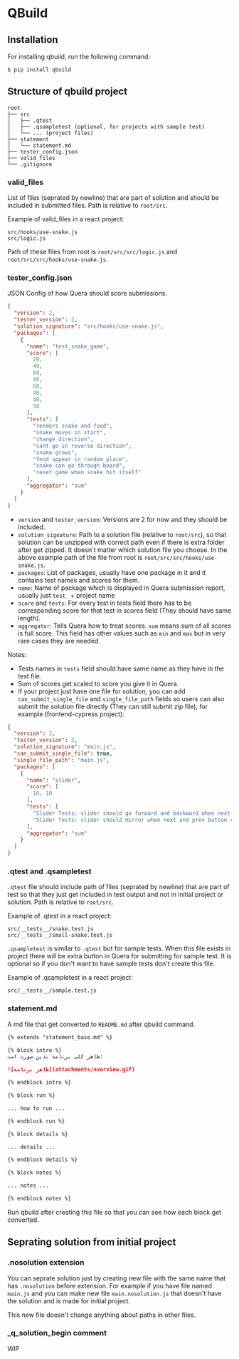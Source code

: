 # QBuild
## Installation
For installing qbuild, run the following command:
```
$ pip install qbuild
```

## Structure of qbuild project
```
root
├── src
│   ├── .qtest
│   ├── .qsampletest (optional, for projects with sample test)
│   └── ... (project files)
├── statement
│   └── statement.md
├── tester_config.json
├── valid_files
└── .gitignore
```

### valid_files
List of files (seprated by newline) that are part of solution and should be included in submitted files. Path is relative to `root/src`.


Example of valid_files in a react project:
```
src/hooks/use-snake.js
src/logic.js
```
Path of these files from root is `root/src/src/logic.js` and `root/src/src/hooks/use-snake.js`.

### tester_config.json
JSON Config of how Quera should score submissions.

```json
{
  "version": 2,
  "tester_version": 2,
  "solution_signature": "src/hooks/use-snake.js",
  "packages": [
    {
      "name": "test_snake_game",
      "score": [
        20,
        40,
        60,
        40,
        60,
        40,
        40,
        50
      ],
      "tests": [
        "renders snake and food",
        "snake moves in start",
        "change direction",
        "cant go in reverse direction",
        "snake grows",
        "food appear in random place",
        "snake can go through board",
        "reset game when snake hit itself"
      ],
      "aggregator": "sum"
    }
  ]
}
```
- `version` and `tester_version`: Versions are 2 for now and they should be included.
- `solution_signature`: Path to a solution file (relative to `root/src`), so that solution can be unzipped with correct path even if there is extra folder after get zipped. It doesn't matter which solution file you choose. In the above example path of the file from root is `root/src/src/hooks/use-snake.js`.
- `packages`: List of packages, usually have one package in it and it contains test names and scores for them.
- `name`: Name of package which is displayed in Quera submission report, usually just `test_` + project name
- `score` and `tests`:  For every test in tests field there has to be corresponding score for that test in scores field (They should have same length). 
- `aggregator`: Tells Quera how to treat scores. `sum` means sum of all scores is full score. This field has other values such as `min` and `max` but in very rare cases they are needed.

Notes:
- Tests names in `tests` field should have same name as they have in the test file.
- Sum of scores get scaled to score you give it in Quera.
- If your project just have one file for solution, you can add `can_submit_single_file` and `single_file_path` fields so users can also submit the solution file directly (They can still submit zip file), for example (frontend-cypress project):
```json
{
  "version": 2,
  "tester_version": 2,
  "solution_signature": "main.js",
  "can_submit_single_file": true,
  "single_file_path": "main.js",
  "packages": [
    {
      "name": "slider",
      "score": [
        10, 10
      ],
      "tests": [
        "Slider Tests: slider should go forward and backward when next and prev button clicked",
        "Slider Tests: slider should mirror when next and prev button clicked and reaches end"
      ],
      "aggregator": "sum"
    }
  ]
}
```


### .qtest and .qsampletest
`.qtest` file should include path of files (seprated by newline) that are part of test so that they just get included in test output and not in initial project or solution. Path is relative to `root/src`.

Example of .qtest in a react project:
```
src/__tests__/snake.test.js
src/__tests__/small-snake.test.js
```

`.qsampletest` is similar to `.qtest` but for sample tests. When this file exists in project there will be extra button in Quera for submitting for sample test. It is optional so if you don't want to have sample tests don't create this file.

Example of .qsampletest in a react project:
```
src/__tests__/sample.test.js
```

### statement.md
A md file that get converted to `README.md` after qbuild command.

```md
{% extends "statement_base.md" %}

{% block intro %}
ظاهر کلی برنامه بدین صورت است:

![ظاهر برنامه](attachments/overview.gif)

{% endblock intro %}

{% block run %}

... how to run ...

{% endblock run %}

{% block details %}

... details ...

{% endblock details %}

{% block notes %}

... notes ...

{% endblock notes %}
```

Run qbuild after creating this file so that you can see how each block get converted.

## Seprating solution from initial project
### .nosolution extension
You can seprate solution just by creating new file with the same name that has `.nosolution` before extension.
For example if you have file named `main.js` and you can make new file `main.nosolution.js` that doesn't have the solution and is made for initial project.

This new file doesn't change anything about paths in other files.

### _q_solution_begin comment
WIP
